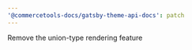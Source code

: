 ```yaml
---
'@commercetools-docs/gatsby-theme-api-docs': patch
---
```


Remove the union-type rendering feature

